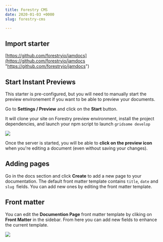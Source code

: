 ```yaml
---
title: Forestry CMS
date: 2020-01-03 +0000
slug: forestry-cms

---
```

## Import starter

[https://github.com/forestryio/jamdocs](https://github.com/forestryio/jamdocs "https://github.com/forestryio/jamdocs")

## Start Instant Previews

This starter is pre-configured, but you will need to manually start the preview environement if you want to be able to preview your documents.

Go to **Settings / Preview** and click on the **Start** button.

It will clone your site on Forestry preview environment, install the project dependencies, and launch your npm script to launch `gridsome develop`

![](/forestry-instant-previews.png)

Once the server is started, you will be able to **click on the preview icon** when you're editing a document (even without saving your changes).

## Adding pages

Go in the docs section and click **Create** to add a new page to your documentation. The default front matter template contains `title`, `date` and `slug `fields. You can add new ones by editing the front matter template.

## Front matter

You can edit the **Documention Page** front matter template by cliking on **Front Matter** in the sidebar. From here you can add new fields to enhance the current template.

![](/forestry-front-matter-template.png)